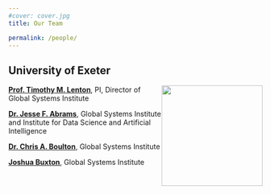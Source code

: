 ```yaml
---
#cover: cover.jpg
title: Our Team

permalink: /people/
---
```


## University of Exeter
<img style="float: right" src="../images/umd_logo.png" height="200">

[**Prof. Timothy M. Lenton**](https://geography.exeter.ac.uk/staff/?web_id=Timothy_Lenton), PI, Director of Global Systems Institute <a href="https://scholar.google.com/citations?user=DiCOJ64AAAAJ" title="Tim Lenton Google Scholar"> <i style="color: #4788ee;" class="ai ai-google-scholar-square ai-lg"></i></a> <a href="https://en.wikipedia.org/wiki/Tim_Lenton" title="Tim Leton Wikipedia"> <i style="color: #000000;" class="fab fa-wikipedia-w"></i></a>


[**Dr. Jesse F. Abrams**](https://umdphysics.umd.edu/people/faculty/current/item/173-girvan.html), Global Systems Institute and Institute for Data Science and Artificial Intelligence <a href="https://scholar.google.com/citations?user=DiCOJ64AAAAJ" title="Tim Lenton Google Scholar"> <i style="color: #4788ee;" class="ai ai-google-scholar-square ai-lg"></i></a> <a href="https://en.wikipedia.org/wiki/Tim_Lenton" title="Tim Leton Wikipedia"> <i style="color: #000000;" class="fab fa-wikipedia-w"></i></a>

[**Dr. Chris A. Boulton**](https://www.math.umd.edu/~bhunt/), Global Systems Institute <a href="https://scholar.google.com/citations?user=ten7UlMAAAAJ&hl=en" title="Brian Hunt Google Scholar"> <i style="color: #4788ee;" class="ai ai-google-scholar-square ai-lg"></i></a>

[**Joshua Buxton**](https://ireap.umd.edu/graduate-students/patel-dhruvit), Global Systems Institute <a href="https://scholar.google.com/citations?user=mx7LoLsAAAAJ&hl=en" title="Dhruvit Patel Google Scholar"> <i style="color: #4788ee;" class="ai ai-google-scholar-square ai-lg"></i></a> <a href="https://www.linkedin.com/in/dhruvitpatel135/" title="Dhruvit Patel LinkedIn"> <i style="color: #0077b5;" class="fab fa-linkedin fa-lg"></i></a>
